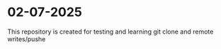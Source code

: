 # 02-07-2025

This repository is created for testing and learning git clone and remote writes/pushe
